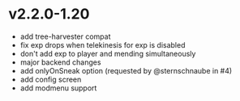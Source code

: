 # v2.2.0-1.20
- add tree-harvester compat
- fix exp drops when telekinesis for exp is disabled
- don't add exp to player and mending simultaneously
- major backend changes
- add onlyOnSneak option (requested by @sternschnaube in #4)
- add config screen
- add modmenu support
